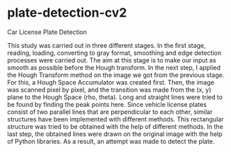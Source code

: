 # plate-detection-cv2
Car License Plate Detection

This study was carried out in three different stages. In the first stage,
reading, loading, converting to gray format, smoothing and edge detection
processes were carried out. The aim at this stage is to make our input as
smooth as possible before the Hough transform. In the next step, I applied
the Hough Transform method on the image we got from the previous stage.
For this, a Hough Space Accumulator was created first. Then, the image
was scanned pixel by pixel, and the transition was made from the (x,
y) plane to the Hough Space (rho, theta). Long and straight lines were
tried to be found by finding the peak points here. Since vehicle license
plates consist of two parallel lines that are perpendicular to each other,
similar structures have been implemented with different methods. This
rectangular structure was tried to be obtained with the help of different
methods. In the last step, the obtained lines were drawn on the original
image with the help of Python libraries. As a result, an attempt was made
to detect the plate.
